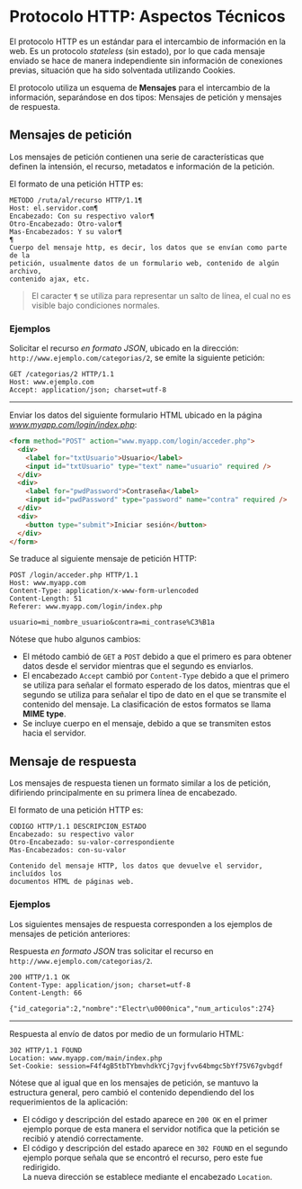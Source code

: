 Protocolo HTTP: Aspectos Técnicos
=======================================

El protocolo HTTP es un estándar para el intercambio de información en la web.
Es un protocolo *stateless* (sin estado), por lo que cada mensaje enviado se
hace de manera independiente sin información de conexiones previas, situación
que ha sido solventada utilizando Cookies.

El protocolo utiliza un esquema de **Mensajes** para el intercambio de la
información, separándose en dos tipos: Mensajes de petición y mensajes de
respuesta.

Mensajes de petición
---------------------------------------

Los mensajes de petición contienen una serie de características que
definen la intensión, el recurso, metadatos e información de la petición.

El formato de una petición HTTP es:

```
METODO /ruta/al/recurso HTTP/1.1¶
Host: el.servidor.com¶
Encabezado: Con su respectivo valor¶
Otro-Encabezado: Otro-valor¶
Mas-Encabezados: Y su valor¶
¶
Cuerpo del mensaje http, es decir, los datos que se envían como parte de la
petición, usualmente datos de un formulario web, contenido de algún archivo,
contenido ajax, etc.
```

> El caracter `¶` se utiliza para representar un salto de línea, el cual no es
> visible bajo condiciones normales.

### Ejemplos

Solicitar el recurso *en formato JSON*, ubicado en la dirección:
`http://www.ejemplo.com/categorias/2`, se emite la siguiente petición:

```http
GET /categorias/2 HTTP/1.1
Host: www.ejemplo.com
Accept: application/json; charset=utf-8

```
---
Enviar los datos del siguiente formulario HTML ubicado en la página
*www.myapp.com/login/index.php*:

```html
<form method="POST" action="www.myapp.com/login/acceder.php">
  <div>
    <label for="txtUsuario">Usuario</label>
    <input id="txtUsuario" type="text" name="usuario" required />
  </div>
  <div>
    <label for="pwdPassword">Contraseña</label>
    <input id="pwdPassword" type="password" name="contra" required />
  </div>
  <div>
    <button type="submit">Iniciar sesión</button>
  </div>
</form>
```

Se traduce al siguiente mensaje de petición HTTP:

```http
POST /login/acceder.php HTTP/1.1
Host: www.myapp.com
Content-Type: application/x-www-form-urlencoded
Content-Length: 51
Referer: www.myapp.com/login/index.php

usuario=mi_nombre_usuario&contra=mi_contrase%C3%B1a
```

Nótese que hubo algunos cambios:
- El método cambió de `GET` a `POST` debido a que el primero es para obtener
  datos desde el servidor mientras que el segundo es enviarlos.
- El encabezado `Accept` cambió por `Content-Type` debido a que el primero
  se utiliza para señalar el formato esperado de los datos, mientras que el
  segundo se utiliza para señalar el tipo de dato en el que se transmite el
  contenido del mensaje.
  La clasificación de estos formatos se llama **MIME type**.
- Se incluye cuerpo en el mensaje, debido a que se transmiten estos hacia el
  servidor.

Mensaje de respuesta
---------------------------------------

Los mensajes de respuesta tienen un formato similar a los de petición,
difiriendo principalmente en su primera línea de encabezado.

El formato de una petición HTTP es:

```
CODIGO HTTP/1.1 DESCRIPCION_ESTADO
Encabezado: su respectivo valor
Otro-Encabezado: su-valor-correspondiente
Mas-Encabezados: con-su-valor

Contenido del mensaje HTTP, los datos que devuelve el servidor, incluídos los
documentos HTML de páginas web.
```

### Ejemplos

Los siguientes mensajes de respuesta corresponden a los ejemplos de mensajes de
petición anteriores:

Respuesta *en formato JSON* tras solicitar el recurso en
`http://www.ejemplo.com/categorias/2`.

```
200 HTTP/1.1 OK
Content-Type: application/json; charset=utf-8
Content-Length: 66

{"id_categoria":2,"nombre":"Electr\u0000nica","num_articulos":274}
```

---

Respuesta al envío de datos por medio de un formulario HTML:

```
302 HTTP/1.1 FOUND
Location: www.myapp.com/main/index.php
Set-Cookie: session=F4f4gB5tbTYbmvhdkYCj7gvjfvv64bmgc5bYf75V67gvbgdf
```

Nótese que al igual que en los mensajes de petición, se mantuvo la estructura
general, pero cambió el contenido dependiendo del los requerimientos de la
aplicación:
- El código y descripción del estado aparece en `200 OK` en el primer ejemplo
  porque de esta manera el servidor notifica que la petición se recibió y
  atendió correctamente.
- El código y descripción del estado aparece en `302 FOUND` en el segundo
  ejemplo porque señala que se encontró el recurso, pero este fue redirigido.  
  La nueva dirección se establece mediante el encabezado `Location`.